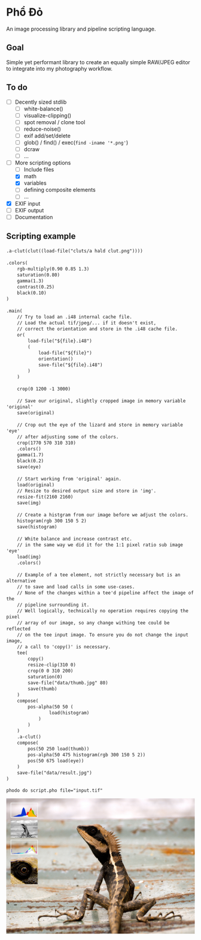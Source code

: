 # Phổ Đỏ

An image processing library and pipeline scripting language.

## Goal

Simple yet performant library to create an equally simple RAW/JPEG editor to 
integrate into my photography workflow.

## To do

- [ ] Decently sized stdlib
    - [ ] white-balance()
    - [ ] visualize-clipping()
    - [ ] spot removal / clone tool
    - [ ] reduce-noise()
    - [ ] exif add/set/delete
    - [ ] glob() / find() / exec(`find -iname '*.png'`)
    - [ ] dcraw
    - [ ] ...
- [ ] More scripting options
    - [ ] Include files
    - [X] math
    - [X] variables
    - [ ] defining composite elements
    - [ ] ...
- [X] EXIF input
- [ ] EXIF output
- [ ] Documentation

## Scripting example

```
.a-clut(clut((load-file("cluts/a hald clut.png"))))

.colors(
    rgb-multiply(0.90 0.85 1.3)
    saturation(0.80)
    gamma(1.3)
    contrast(0.25)
    black(0.10)
)

.main(
    // Try to load an .i48 internal cache file.
    // Load the actual tif/jpeg/... if it doesn't exist,
    // correct the orientation and store in the .i48 cache file.
    or(
        load-file("${file}.i48")
        (
            load-file("${file}")
            orientation()
            save-file("${file}.i48")
        )
    )

    crop(0 1200 -1 3000)

    // Save our original, slightly cropped image in memory variable 'original'
    save(original)

    // Crop out the eye of the lizard and store in memory variable 'eye'
    // after adjusting some of the colors.
    crop(1770 570 310 310)
    .colors()
    gamma(1.7)
    black(0.2)
    save(eye)

    // Start working from 'original' again.
    load(original)
    // Resize to desired output size and store in 'img'.
    resize-fit(2160 2160)
    save(img)

    // Create a histgram from our image before we adjust the colors.
    histogram(rgb 300 150 5 2)
    save(histogram)

    // White balance and increase contrast etc.
    // in the same way we did it for the 1:1 pixel ratio sub image 'eye'
    load(img)
    .colors()

    // Example of a tee element, not strictly necessary but is an alternative
    // to save and load calls in some use-cases.
    // None of the changes within a tee'd pipeline affect the image of the
    // pipeline surrounding it.
    // Well logically, technically no operation requires copying the pixel
    // array of our image, so any change withing tee could be reflected
    // on the tee input image. To ensure you do not change the input image,
    // a call to 'copy()' is necessary.
    tee(
        copy()
        resize-clip(310 0)
        crop(0 0 310 200)
        saturation(0)
        save-file("data/thumb.jpg" 80)
        save(thumb)
    )
    compose(
        pos-alpha(50 50 (
                load(histogram)
            )
        )
    )
    .a-clut()
    compose(
        pos(50 250 load(thumb))
        pos-alpha(50 475 histogram(rgb 300 150 5 2))
        pos(50 675 load(eye))
    )
    save-file("data/result.jpg")
)
```

`phodo do script.pho file="input.tif"`

![example result](https://raw.githubusercontent.com/frizinak/phodo/dev/.github/main.jpg)
